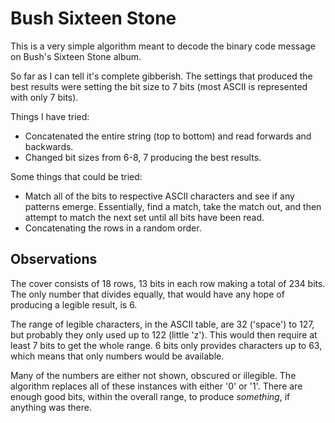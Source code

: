 # Bush Sixteen Stone

This is a very simple algorithm meant to decode the binary code message on Bush's Sixteen Stone album.

So far as I can tell it's complete gibberish. The settings that produced the best results were setting the bit size to 7 bits (most ASCII is represented with only 7 bits).

Things I have tried:
- Concatenated the entire string (top to bottom) and read forwards and backwards.
- Changed bit sizes from 6-8, 7 producing the best results.

Some things that could be tried:
- Match all of the bits to respective ASCII characters and see if any patterns emerge. Essentially, find a match, take the match out, and then attempt to match the next set until all bits have been read.
- Concatenating the rows in a random order.

## Observations
The cover consists of 18 rows, 13 bits in each row making a total of 234 bits. The only number that divides equally, that would have any hope of producing a legible result, is 6.

The range of legible characters, in the ASCII table, are 32 ('space') to 127, but probably they only used up to 122 (little 'z'). This would then require at least 7 bits to get the whole range. 6 bits only provides characters up to 63, which means that only numbers would be available.

Many of the numbers are either not shown, obscured or illegible. The algorithm replaces all of these instances with either '0' or '1'. There are enough good bits, within the overall range, to produce _something_, if anything was there.
